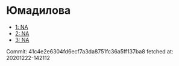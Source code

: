 # Юмадилова
- [1: NA](1.md)
- [2: NA](2.md)
- [3: NA](3.md)

Commit: 41c4e2e6304fd6ecf7a3da8751fc36a5ff137ba8
 fetched at: 20201222-142112
